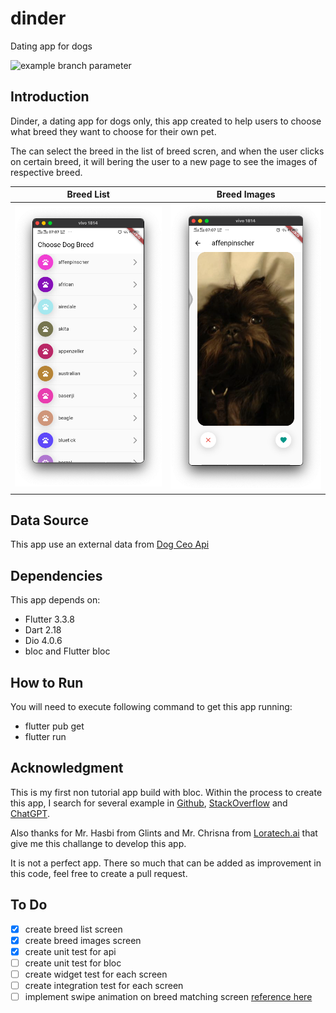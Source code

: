 # dinder

Dating app for dogs

![example branch parameter](https://github.com/github/docs/actions/workflows/main.yml/badge.svg?branch=main)

## Introduction

Dinder, a dating app for dogs only, this app created to help users to choose what breed they want to choose for their own pet.

The can select the breed in the list of breed scren, and when the user clicks on certain breed, it will bering the user to a new page to see the images of respective breed.

|   Breed List  |  Breed Images |
| ------------- |:-------------:|
| ![Breed List](./ss/1.png "Breed List") | ![Breed Images](./ss/2.png "Breed Images") |

## Data Source

This app use an external data from [Dog Ceo Api](https://dog.ceo/api)

## Dependencies

This app depends on:

- Flutter 3.3.8
- Dart 2.18
- Dio 4.0.6
- bloc and Flutter bloc

## How to Run

You will need to execute following command to get this app running:

- flutter pub get
- flutter run

## Acknowledgment

This is my first non tutorial app build with bloc.
Within the process to create this app, I search for several example in [Github](github.com), [StackOverflow](stackoverflow.com) and [ChatGPT](https://chat.openai.com/chat).

Also thanks for Mr. Hasbi from Glints and Mr. Chrisna from [Loratech.ai](https://www.asklora.ai/) that give me this challange to develop this app.

It is not a perfect app. There so much that can be added as improvement in this code, feel free to create a pull request.

## To Do

- [x] create breed list screen
- [x] create breed images screen
- [x] create unit test for api
- [ ] create unit test for bloc
- [ ] create widget test for each screen
- [ ] create integration test for each screen
- [ ] implement swipe animation on breed matching screen [reference here](https://github.com/shubhamhackz/dating_app.git)
